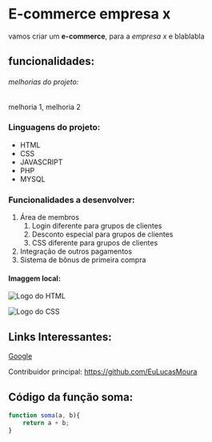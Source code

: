 # E-commerce empresa x

vamos criar um **e-commerce**, para a _empresa x_ e blablabla

## funcionalidades:

###### melhorias do projeto:

melhoria 1, melhoria 2

### Linguagens do projeto:

* HTML
* CSS
* JAVASCRIPT
* PHP
* MYSQL

### Funcionalidades a desenvolver:

1. Área de membros
    1. Login diferente para grupos de clientes  
    2. Desconto especial para grupos de clientes
    3. CSS diferente para grupos de clientes
2. Integração de outros pagamentos
3. Sistema de bônus de primeira compra

#### Imaggem local:

![Logo do HTML](img/HMTLLOGO.png)

![Logo do CSS](https://upload.wikimedia.org/wikipedia/commons/thumb/d/d5/CSS3_logo_and_wordmark.svg/1452px-CSS3_logo_and_wordmark.svg.png)

## Links Interessantes:

[Google](https://www.google.com)

Contribuidor principal: https://github.com/EuLucasMoura

## Código da função soma:

```javascript
function soma(a, b){
    return a + b;
}
```